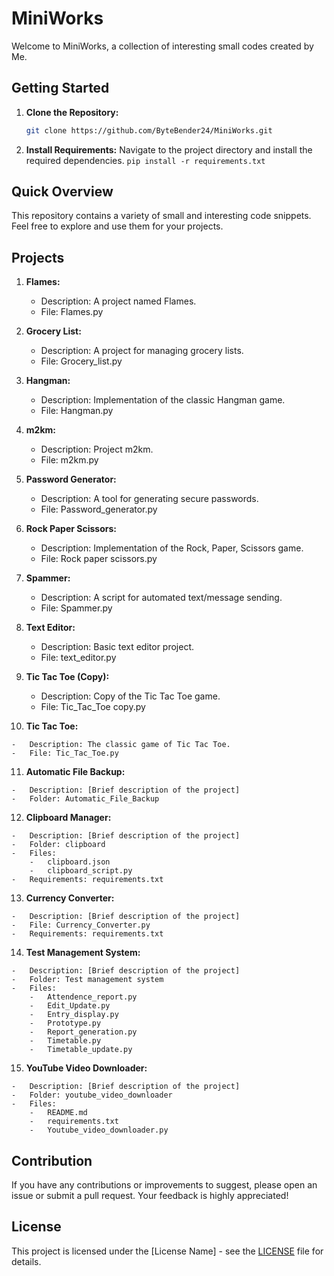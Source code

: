 # MiniWorks

Welcome to MiniWorks, a collection of interesting small codes created by Me.

## Getting Started

1. **Clone the Repository:**
   ```bash
   git clone https://github.com/ByteBender24/MiniWorks.git
   ```

2. **Install Requirements:** Navigate to the project directory and install the required dependencies.
``pip install -r requirements.txt``

## Quick Overview

This repository contains a variety of small and interesting code snippets. Feel free to explore and use them for your projects.

## **Projects**

1.  **Flames:**
    
    -   Description: A project named Flames.
    -   File: Flames.py
2.  **Grocery List:**
    
    -   Description: A project for managing grocery lists.
    -   File: Grocery_list.py
3.  **Hangman:**
    
    -   Description: Implementation of the classic Hangman game.
    -   File: Hangman.py
4.  **m2km:**
    
    -   Description: Project m2km.
    -   File: m2km.py
5.  **Password Generator:**
    
    -   Description: A tool for generating secure passwords.
    -   File: Password_generator.py
6.  **Rock Paper Scissors:**
    
    -   Description: Implementation of the Rock, Paper, Scissors game.
    -   File: Rock paper scissors.py
7.  **Spammer:**
    
    -   Description: A script for automated text/message sending.
    -   File: Spammer.py
8.  **Text Editor:**
    
    -   Description: Basic text editor project.
    -   File: text_editor.py
9.  **Tic Tac Toe (Copy):**
    
    -   Description: Copy of the Tic Tac Toe game.
    -   File: Tic_Tac_Toe copy.py
10.  **Tic Tac Toe:**
    
    -   Description: The classic game of Tic Tac Toe.
    -   File: Tic_Tac_Toe.py
11.  **Automatic File Backup:**
    
    -   Description: [Brief description of the project]
    -   Folder: Automatic_File_Backup
12.  **Clipboard Manager:**
    
    -   Description: [Brief description of the project]
    -   Folder: clipboard
    -   Files:
        -   clipboard.json
        -   clipboard_script.py
    -   Requirements: requirements.txt
13.  **Currency Converter:**
    
    -   Description: [Brief description of the project]
    -   File: Currency_Converter.py
    -   Requirements: requirements.txt
14.  **Test Management System:**
    
    -   Description: [Brief description of the project]
    -   Folder: Test management system
    -   Files:
        -   Attendence_report.py
        -   Edit_Update.py
        -   Entry_display.py
        -   Prototype.py
        -   Report_generation.py
        -   Timetable.py
        -   Timetable_update.py
15.  **YouTube Video Downloader:**
    
    -   Description: [Brief description of the project]
    -   Folder: youtube_video_downloader
    -   Files:
        -   README.md
        -   requirements.txt
        -   Youtube_video_downloader.py

## Contribution

If you have any contributions or improvements to suggest, please open an issue or submit a pull request. Your feedback is highly appreciated!

## License

This project is licensed under the [License Name] - see the [LICENSE](https://chat.openai.com/c/LICENSE) file for details.
